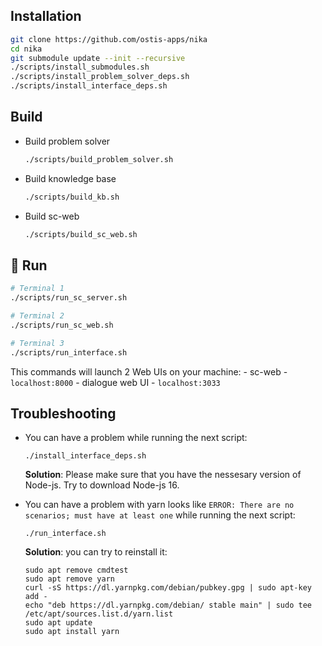 ## Installation

```sh
git clone https://github.com/ostis-apps/nika
cd nika
git submodule update --init --recursive
./scripts/install_submodules.sh
./scripts/install_problem_solver_deps.sh
./scripts/install_interface_deps.sh
```

## Build

- Build problem solver
  ```sh
  ./scripts/build_problem_solver.sh
  ```

- Build knowledge base
  ```sh
  ./scripts/build_kb.sh
  ```

- Build sc-web
  ```sh
  ./scripts/build_sc_web.sh
  ```

## 🚀 Run
  ```sh
  # Terminal 1
  ./scripts/run_sc_server.sh
  
  # Terminal 2
  ./scripts/run_sc_web.sh
  
  # Terminal 3
  ./scripts/run_interface.sh
  ```
  This commands will launch 2 Web UIs on your machine:
    - sc-web - `localhost:8000`
    - dialogue web UI - `localhost:3033`

## Troubleshooting
  - You can have a problem while running the next script:
    ```
    ./install_interface_deps.sh
    ```
    **Solution**: Please make sure that you have the nessesary version of Node-js. Try to download Node-js 16.

  - You can have a problem with yarn looks like `ERROR: There are no scenarios; must have at least one` while running the next script:
    ```
    ./run_interface.sh
    ```
    **Solution**: you can try to reinstall it:
      ```
      sudo apt remove cmdtest
      sudo apt remove yarn
      curl -sS https://dl.yarnpkg.com/debian/pubkey.gpg | sudo apt-key add -
      echo "deb https://dl.yarnpkg.com/debian/ stable main" | sudo tee /etc/apt/sources.list.d/yarn.list
      sudo apt update
      sudo apt install yarn
      ```